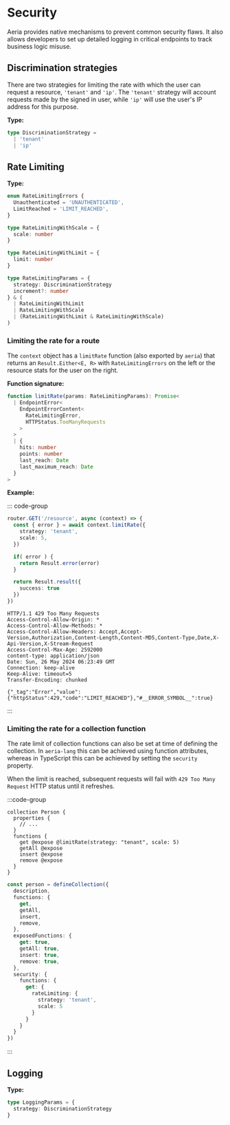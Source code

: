 # Security

Aeria provides native mechanisms to prevent common security flaws. It also allows developers to set up detailed logging in critical endpoints to track business logic misuse.

## Discrimination strategies

There are two strategies for limiting the rate with which the user can request a resource, `'tenant'` and `'ip'`. The `'tenant'` strategy will account requests made by the signed in user, while `'ip'` will use the user's IP address for this purpose.

**Type:**

```ts
type DiscriminationStrategy =
  | 'tenant'
  | 'ip'
```

## Rate Limiting

**Type:**

```ts
enum RateLimitingErrors {
  Unauthenticated = 'UNAUTHENTICATED',
  LimitReached = 'LIMIT_REACHED',
}

type RateLimitingWithScale = {
  scale: number
}

type RateLimitingWithLimit = {
  limit: number
}

type RateLimitingParams = {
  strategy: DiscriminationStrategy
  increment?: number
} & (
  | RateLimitingWithLimit
  | RateLimitingWithScale
  | (RateLimitingWithLimit & RateLimitingWithScale)
)

```

### Limiting the rate for a route

The `context` object has a `limitRate` function (also exported by `aeria`) that returns an `Result.Either<E, R>` with `RateLimitingErrors` on the left or the resource stats for the user on the right.

**Function signature:**

```ts
function limitRate(params: RateLimitingParams): Promise<
  | EndpointError<
    EndpointErrorContent<
      RateLimitingError,
      HTTPStatus.TooManyRequests
    >
  >
  | {
    hits: number
    points: number
    last_reach: Date
    last_maximum_reach: Date
  }
>
```

**Example:**

::: code-group

```ts [router.ts]
router.GET('/resource', async (context) => {
  const { error } = await context.limitRate({
    strategy: 'tenant',
    scale: 5,
  })

  if( error ) {
    return Result.error(error)
  }

  return Result.result({
    success: true
  })
})
```

```http [sample response]
HTTP/1.1 429 Too Many Requests
Access-Control-Allow-Origin: *
Access-Control-Allow-Methods: *
Access-Control-Allow-Headers: Accept,Accept-Version,Authorization,Content-Length,Content-MD5,Content-Type,Date,X-Api-Version,X-Stream-Request
Access-Control-Max-Age: 2592000
content-type: application/json
Date: Sun, 26 May 2024 06:23:49 GMT
Connection: keep-alive
Keep-Alive: timeout=5
Transfer-Encoding: chunked

{"_tag":"Error","value":{"httpStatus":429,"code":"LIMIT_REACHED"},"#__ERROR_SYMBOL__":true}
```

:::

### Limiting the rate for a collection function

The rate limit of collection functions can also be set at time of defining the collection. In `aeria-lang` this can be achieved using function attributes, whereas in TypeScript this can be achieved by setting the `security` property.

When the limit is reached, subsequent requests will fail with `429 Too Many Request` HTTP status until it refreshes.

:::code-group

```aeria [main.aeria]
collection Person {
  properties {
    // ...
  }
  functions {
    get @expose @limitRate(strategy: "tenant", scale: 5)
    getAll @expose
    insert @expose
    remove @expose
  }
}
```

```ts [person.ts]
const person = defineCollection({
  description,
  functions: {
    get,
    getAll,
    insert,
    remove,
  },
  exposedFunctions: {
    get: true,
    getAll: true,
    insert: true,
    remove: true,
  },
  security: {
    functions: {
      get: {
        rateLimiting: {
          strategy: 'tenant',
          scale: 5
        }
      }
    }
  }
})
```

:::


## Logging

**Type:**

```ts
type LoggingParams = {
  strategy: DiscriminationStrategy
}

```

